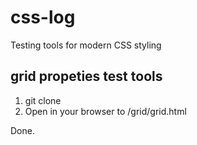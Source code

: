 # css-log
Testing tools for modern CSS styling


## grid propeties test tools

1. git clone
2. Open in your browser to /grid/grid.html

Done.

